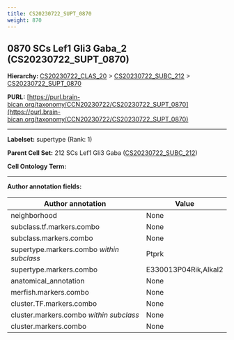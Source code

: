 ```yaml
---
title: CS20230722_SUPT_0870
weight: 870
---
```

## 0870 SCs Lef1 Gli3 Gaba_2 (CS20230722_SUPT_0870)
<b>Hierarchy: </b>
[CS20230722_CLAS_20](../CS20230722_CLAS_20) >
[CS20230722_SUBC_212](../CS20230722_SUBC_212) >
[CS20230722_SUPT_0870](../CS20230722_SUPT_0870)

**PURL:** [https://purl.brain-bican.org/taxonomy/CCN20230722/CS20230722_SUPT_0870](https://purl.brain-bican.org/taxonomy/CCN20230722/CS20230722_SUPT_0870)

---


**Labelset:** supertype (Rank: 1)

**Parent Cell Set:** 212 SCs Lef1 Gli3 Gaba ([CS20230722_SUBC_212](../CS20230722_SUBC_212))



**Cell Ontology Term:** 

[MARKER GENES.]: #


---

[TRANSFERRED ANNOTATIONS.]: #


[AUTHOR ANNOTATION FIELDS.]: #


**Author annotation fields:**

| Author annotation | Value |
|-------------------|-------|
|neighborhood|None|
|subclass.tf.markers.combo|None|
|subclass.markers.combo|None|
|supertype.markers.combo _within subclass_|Ptprk|
|supertype.markers.combo|E330013P04Rik,Alkal2|
|anatomical_annotation|None|
|merfish.markers.combo|None|
|cluster.TF.markers.combo|None|
|cluster.markers.combo _within subclass_|None|
|cluster.markers.combo|None|
